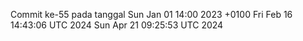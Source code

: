 Commit ke-55 pada tanggal Sun Jan 01 14:00 2023 +0100
Fri Feb 16 14:43:06 UTC 2024
Sun Apr 21 09:25:53 UTC 2024
